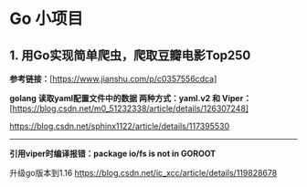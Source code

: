 # Go 小项目

## 1. 用Go实现简单爬虫，爬取豆瓣电影Top250

**参考链接：**[https://www.jianshu.com/p/c0357556cdca]

**golang 读取yaml配置文件中的数据 两种方式：yaml.v2 和 Viper：**[https://blog.csdn.net/m0_51232338/article/details/126307248]


https://blog.csdn.net/sphinx1122/article/details/117395530

****
[https://www.jianshu.com/p/c0357556cdca]:[https://www.jianshu.com/p/c0357556cdca]

[https://blog.csdn.net/m0_51232338/article/details/126307248]:[https://blog.csdn.net/m0_51232338/article/details/126307248]


**引用viper时编译报错：package io/fs is not in GOROOT**

升级go版本到1.16
https://blog.csdn.net/ic_xcc/article/details/119828678
